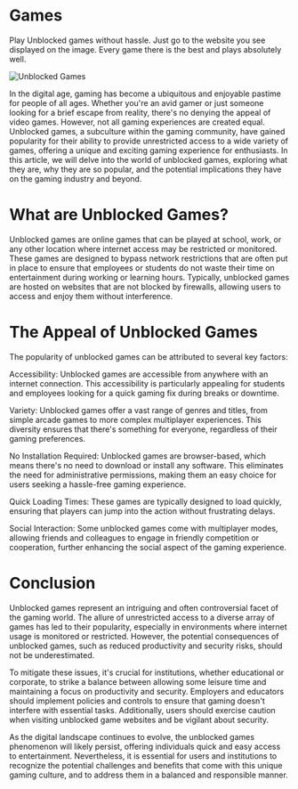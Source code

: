 # Games
Play Unblocked games without hassle. Just go to the website you see displayed on the image. Every game there is the best and plays absolutely well.

![Unblocked Games](https://i.postimg.cc/qtK70rCX/Unblocked-Games-999-Play-free-online-Games-at-School.png)

In the digital age, gaming has become a ubiquitous and enjoyable pastime for people of all ages. Whether you're an avid gamer or just someone looking for a brief escape from reality, there's no denying the appeal of video games. However, not all gaming experiences are created equal. Unblocked games, a subculture within the gaming community, have gained popularity for their ability to provide unrestricted access to a wide variety of games, offering a unique and exciting gaming experience for enthusiasts. In this article, we will delve into the world of unblocked games, exploring what they are, why they are so popular, and the potential implications they have on the gaming industry and beyond.

# What are Unblocked Games?

Unblocked games are online games that can be played at school, work, or any other location where internet access may be restricted or monitored. These games are designed to bypass network restrictions that are often put in place to ensure that employees or students do not waste their time on entertainment during working or learning hours. Typically, unblocked games are hosted on websites that are not blocked by firewalls, allowing users to access and enjoy them without interference.

# The Appeal of Unblocked Games

The popularity of unblocked games can be attributed to several key factors:

Accessibility: Unblocked games are accessible from anywhere with an internet connection. This accessibility is particularly appealing for students and employees looking for a quick gaming fix during breaks or downtime.

Variety: Unblocked games offer a vast range of genres and titles, from simple arcade games to more complex multiplayer experiences. This diversity ensures that there's something for everyone, regardless of their gaming preferences.

No Installation Required: Unblocked games are browser-based, which means there's no need to download or install any software. This eliminates the need for administrative permissions, making them an easy choice for users seeking a hassle-free gaming experience.

Quick Loading Times: These games are typically designed to load quickly, ensuring that players can jump into the action without frustrating delays.

Social Interaction: Some unblocked games come with multiplayer modes, allowing friends and colleagues to engage in friendly competition or cooperation, further enhancing the social aspect of the gaming experience.

# Conclusion

Unblocked games represent an intriguing and often controversial facet of the gaming world. The allure of unrestricted access to a diverse array of games has led to their popularity, especially in environments where internet usage is monitored or restricted. However, the potential consequences of unblocked games, such as reduced productivity and security risks, should not be underestimated.

To mitigate these issues, it's crucial for institutions, whether educational or corporate, to strike a balance between allowing some leisure time and maintaining a focus on productivity and security. Employers and educators should implement policies and controls to ensure that gaming doesn't interfere with essential tasks. Additionally, users should exercise caution when visiting unblocked game websites and be vigilant about security.

As the digital landscape continues to evolve, the unblocked games phenomenon will likely persist, offering individuals quick and easy access to entertainment. Nevertheless, it is essential for users and institutions to recognize the potential challenges and benefits that come with this unique gaming culture, and to address them in a balanced and responsible manner.
